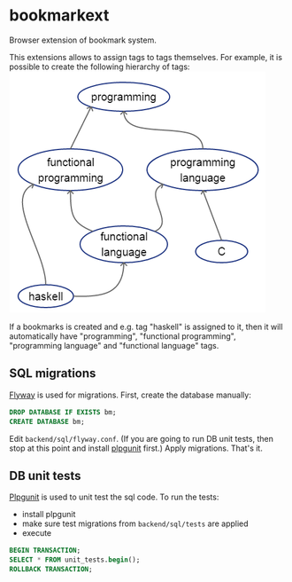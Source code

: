 # bookmarkext
Browser extension of bookmark system.

This extensions allows to assign tags to tags themselves.
For example, it is possible to create the following hierarchy of tags:
![tags hierarchy example](docs/tags_hierarchy_example.png)

If a bookmarks is created and e.g. tag "haskell" is assigned to it, then it will automatically have "programming", "functional programming", "programming language" and "functional language" tags.

## SQL migrations
[Flyway](https://flywaydb.org/) is used for migrations.
First, create the database manually:
```sql
DROP DATABASE IF EXISTS bm;
CREATE DATABASE bm;
```
Edit `backend/sql/flyway.conf`. (If you are going to run DB unit tests, then stop at this point and install [plpgunit](https://github.com/mixerp/plpgunit) first.) Apply migrations. That's it.

## DB unit tests
[Plpgunit](https://github.com/mixerp/plpgunit) is used to unit test the sql code.
To run the tests:
- install plpgunit
- make sure test migrations from `backend/sql/tests` are applied
- execute
```sql
BEGIN TRANSACTION;
SELECT * FROM unit_tests.begin();
ROLLBACK TRANSACTION;
```
